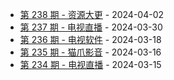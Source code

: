* [第 238 期 - 资源大更](https://day.tsq360.cf/posts/238-资源大更) - 2024-04-02
* [第 237 期 - 电视直播](https://day.tsq360.cf/posts/237-电视直播) - 2024-03-30
* [第 236 期 - 电视软件](https://day.tsq360.cf/posts/236-电视软件) - 2024-03-18
* [第 235 期 - 猫爪影音](https://day.tsq360.cf/posts/235-猫爪影音) - 2024-03-16
* [第 234 期 - 电视直播](https://day.tsq360.cf/posts/234-电视直播) - 2024-03-15
